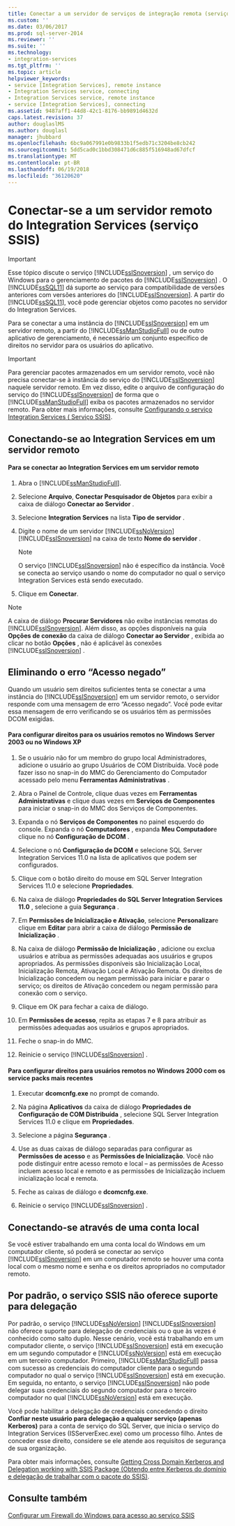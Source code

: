 ```yaml
---
title: Conectar a um servidor de serviços de integração remota (serviço SSIS) | Microsoft Docs
ms.custom: ''
ms.date: 03/06/2017
ms.prod: sql-server-2014
ms.reviewer: ''
ms.suite: ''
ms.technology:
- integration-services
ms.tgt_pltfrm: ''
ms.topic: article
helpviewer_keywords:
- service [Integration Services], remote instance
- Integration Services service, connecting
- Integration Services service, remote instance
- service [Integration Services], connecting
ms.assetid: 9487aff1-44d8-42c1-8176-bb9891d4632d
caps.latest.revision: 37
author: douglaslMS
ms.author: douglasl
manager: jhubbard
ms.openlocfilehash: 6bc9a067991e0b9833b1f5edb71c3204be8cb242
ms.sourcegitcommit: 5dd5cad0c1bbd308471d6c885f516948ad67dfcf
ms.translationtype: MT
ms.contentlocale: pt-BR
ms.lasthandoff: 06/19/2018
ms.locfileid: "36120620"
---
```

# <a name="connect-to-a-remote-integration-services-server-ssis-service"></a>Conectar-se a um servidor remoto do Integration Services (serviço SSIS)
    
> [!IMPORTANT] 
> Esse tópico discute o serviço [!INCLUDE[ssISnoversion](../includes/ssisnoversion-md.md)] , um serviço do Windows para o gerenciamento de pacotes do [!INCLUDE[ssISnoversion](../includes/ssisnoversion-md.md)] . O [!INCLUDE[ssSQL11](../includes/sssql11-md.md)] dá suporte ao serviço para compatibilidade de versões anteriores com versões anteriores do [!INCLUDE[ssISnoversion](../includes/ssisnoversion-md.md)]. A partir do [!INCLUDE[ssSQL11](../includes/sssql11-md.md)], você pode gerenciar objetos como pacotes no servidor do Integration Services.  
  
 Para se conectar a uma instância do [!INCLUDE[ssISnoversion](../includes/ssisnoversion-md.md)] em um servidor remoto, a partir do [!INCLUDE[ssManStudioFull](../includes/ssmanstudiofull-md.md)] ou de outro aplicativo de gerenciamento, é necessário um conjunto específico de direitos no servidor para os usuários do aplicativo.  
  
> [!IMPORTANT] 
> Para gerenciar pacotes armazenados em um servidor remoto, você não precisa conectar-se à instância do serviço do [!INCLUDE[ssISnoversion](../includes/ssisnoversion-md.md)] naquele servidor remoto. Em vez disso, edite o arquivo de configuração do serviço do [!INCLUDE[ssISnoversion](../includes/ssisnoversion-md.md)] de forma que o [!INCLUDE[ssManStudioFull](../includes/ssmanstudiofull-md.md)] exiba os pacotes armazenados no servidor remoto. Para obter mais informações, consulte [Configurando o serviço Integration Services &#40; Serviço SSIS&#41;](service/integration-services-service-ssis-service.md).  
  
## <a name="connecting-to-integration-services-on-a-remote-server"></a>Conectando-se ao Integration Services em um servidor remoto  
  
#### <a name="to-connect-to-integration-services-on-a-remote-server"></a>Para se conectar ao Integration Services em um servidor remoto  
  
1.  Abra o [!INCLUDE[ssManStudioFull](../includes/ssmanstudiofull-md.md)].  
  
2.  Selecione **Arquivo**, **Conectar Pesquisador de Objetos** para exibir a caixa de diálogo **Conectar ao Servidor** .  
  
3.  Selecione **Integration Services** na lista **Tipo de servidor** .  
  
4.  Digite o nome de um servidor [!INCLUDE[ssNoVersion](../includes/ssnoversion-md.md)] [!INCLUDE[ssISnoversion](../includes/ssisnoversion-md.md)] na caixa de texto **Nome do servidor** .  
  
    > [!NOTE]  
    >  O serviço [!INCLUDE[ssISnoversion](../includes/ssisnoversion-md.md)] não é específico da instância. Você se conecta ao serviço usando o nome do computador no qual o serviço Integration Services está sendo executado.  
  
5.  Clique em **Conectar**.  
  
> [!NOTE]  
>  A caixa de diálogo **Procurar Servidores** não exibe instâncias remotas do [!INCLUDE[ssISnoversion](../includes/ssisnoversion-md.md)]. Além disso, as opções disponíveis na guia **Opções de conexão** da caixa de diálogo **Conectar ao Servidor** , exibida ao clicar no botão **Opções** , não é aplicável às conexões [!INCLUDE[ssISnoversion](../includes/ssisnoversion-md.md)] .  
  
## <a name="eliminating-the-access-is-denied-error"></a>Eliminando o erro “Acesso negado”  
 Quando um usuário sem direitos suficientes tenta se conectar a uma instância do [!INCLUDE[ssISnoversion](../includes/ssisnoversion-md.md)] em um servidor remoto, o servidor responde com uma mensagem de erro “Acesso negado”. Você pode evitar essa mensagem de erro verificando se os usuários têm as permissões DCOM exigidas.  
  
#### <a name="to-configure-rights-for-remote-users-on-windows-server-2003-or-windows-xp"></a>Para configurar direitos para os usuários remotos no Windows Server 2003 ou no Windows XP  
  
1.  Se o usuário não for um membro do grupo local Administradores, adicione o usuário ao grupo Usuários de COM Distribuída. Você pode fazer isso no snap-in do MMC do Gerenciamento do Computador acessado pelo menu **Ferramentas Administrativas** .  
  
2.  Abra o Painel de Controle, clique duas vezes em **Ferramentas Administrativas** e clique duas vezes em **Serviços de Componentes** para iniciar o snap-in do MMC dos Serviços de Componentes.  
  
3.  Expanda o nó **Serviços de Componentes** no painel esquerdo do console. Expanda o nó **Computadores** , expanda **Meu Computador**e clique no nó **Configuração de DCOM** .  
  
4.  Selecione o nó **Configuração de DCOM** e selecione SQL Server Integration Services 11.0 na lista de aplicativos que podem ser configurados.  
  
5.  Clique com o botão direito do mouse em SQL Server Integration Services 11.0 e selecione **Propriedades**.  
  
6.  Na caixa de diálogo **Propriedades do SQL Server Integration Services 11.0** , selecione a guia **Segurança** .  
  
7.  Em **Permissões de Inicialização e Ativação**, selecione **Personalizar**e clique em **Editar** para abrir a caixa de diálogo **Permissão de Inicialização** .  
  
8.  Na caixa de diálogo **Permissão de Inicialização** , adicione ou exclua usuários e atribua as permissões adequadas aos usuários e grupos apropriados. As permissões disponíveis são Inicialização Local, Inicialização Remota, Ativação Local e Ativação Remota. Os direitos de Inicialização concedem ou negam permissão para iniciar e parar o serviço; os direitos de Ativação concedem ou negam permissão para conexão com o serviço.  
  
9. Clique em OK para fechar a caixa de diálogo.  
  
10. Em **Permissões de acesso**, repita as etapas 7 e 8 para atribuir as permissões adequadas aos usuários e grupos apropriados.  
  
11. Feche o snap-in do MMC.  
  
12. Reinicie o serviço [!INCLUDE[ssISnoversion](../includes/ssisnoversion-md.md)] .  
  
#### <a name="to-configure-rights-for-remote-users-on-windows-2000-with-the-latest-service-packs"></a>Para configurar direitos para usuários remotos no Windows 2000 com os service packs mais recentes  
  
1.  Executar **dcomcnfg.exe** no prompt de comando.  
  
2.  Na página **Aplicativos** da caixa de diálogo **Propriedades de Configuração de COM Distribuída** , selecione SQL Server Integration Services 11.0 e clique em **Propriedades**.  
  
3.  Selecione a página **Segurança** .  
  
4.  Use as duas caixas de diálogo separadas para configurar as **Permissões de acesso** e as **Permissões de Inicialização**. Você não pode distinguir entre acesso remoto e local – as permissões de Acesso incluem acesso local e remoto e as permissões de Inicialização incluem inicialização local e remota.  
  
5.  Feche as caixas de diálogo e **dcomcnfg.exe**.  
  
6.  Reinicie o serviço [!INCLUDE[ssISnoversion](../includes/ssisnoversion-md.md)] .  
  
## <a name="connecting-by-using-a-local-account"></a>Conectando-se através de uma conta local  
 Se você estiver trabalhando em uma conta local do Windows em um computador cliente, só poderá se conectar ao serviço [!INCLUDE[ssISnoversion](../includes/ssisnoversion-md.md)] em um computador remoto se houver uma conta local com o mesmo nome e senha e os direitos apropriados no computador remoto.  
  
## <a name="by-default-the-ssis-service-does-not-support-delegation"></a>Por padrão, o serviço SSIS não oferece suporte para delegação  
Por padrão, o serviço [!INCLUDE[ssNoVersion](../includes/ssnoversion-md.md)] [!INCLUDE[ssISnoversion](../includes/ssisnoversion-md.md)] não oferece suporte para delegação de credenciais ou o que às vezes é conhecido como salto duplo. Nesse cenário, você está trabalhando em um computador cliente, o serviço [!INCLUDE[ssISnoversion](../includes/ssisnoversion-md.md)] está em execução em um segundo computador e [!INCLUDE[ssNoVersion](../includes/ssnoversion-md.md)] está em execução em um terceiro computador. Primeiro, [!INCLUDE[ssManStudioFull](../includes/ssmanstudiofull-md.md)] passa com sucesso as credenciais do computador cliente para o segundo computador no qual o serviço [!INCLUDE[ssISnoversion](../includes/ssisnoversion-md.md)] está em execução. Em seguida, no entanto, o serviço [!INCLUDE[ssISnoversion](../includes/ssisnoversion-md.md)] não pode delegar suas credenciais do segundo computador para o terceiro computador no qual [!INCLUDE[ssNoVersion](../includes/ssnoversion-md.md)] está em execução.

Você pode habilitar a delegação de credenciais concedendo o direito **Confiar neste usuário para delegação a qualquer serviço (apenas Kerberos)** para a conta de serviço do SQL Server, que inicia o serviço do Integration Services (ISServerExec.exe) como um processo filho. Antes de conceder esse direito, considere se ele atende aos requisitos de segurança de sua organização.

Para obter mais informações, consulte [Getting Cross Domain Kerberos and Delegation working with SSIS Package (Obtendo entre Kerberos do domínio e delegação de trabalhar com o pacote do SSIS)](https://blogs.msdn.microsoft.com/psssql/2014/06/26/getting-cross-domain-kerberos-and-delegation-working-with-ssis-package/).
  
## <a name="see-also"></a>Consulte também  
 [Configurar um Firewall do Windows para acesso ao serviço SSIS](../../2014/integration-services/configure-a-windows-firewall-for-access-to-the-ssis-service.md)  
  
  